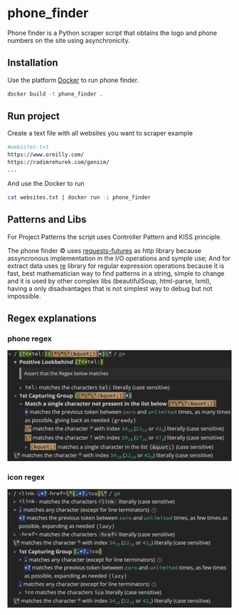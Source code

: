 # phone_finder

Phone finder is a Python scraper script that obtains the logo and phone numbers on the site using asynchronicity.

## Installation

Use the platform [Docker](https://docs.docker.com/desktop/install/mac-install/) to run phone finder.

```bash
docker build -t phone_finder .
```

## Run project

Create a text file with all websites you want to scraper
example
```bash
#websites.txt
https://www.oreilly.com/
https://radimrehurek.com/gensim/
...
```

And use the Docker to run
```bash
cat websites.txt | docker run -i phone_finder
```
## Patterns and Libs
For Project Patterns the script uses Controller Pattern and KISS principle.


The phone finder © uses [requests-futures](https://pypi.org/project/requests-futures/) as http library because assyncronous implementation in the I/O operations and symple use; And for extract data uses [re](https://docs.python.org/3/library/re.html) library for regular expression operations because it is fast, best mathematician way to find patterns in a string, simple to change and it is used by other complex libs (beautifulSoup, html-parse, lxml), having a only disadvantages that is not simplest way to debug but not impossible.


## Regex explanations

### phone regex
![phone regex explanation](docs/phone_regex.png)

### icon regex
![icon regex explanation](docs/icon_regex.png)